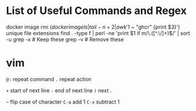 # List of Useful Commands and Regex

docker image rmi $(docker image ls | tail -n+2 | awk '$1 ~ "ghcr" {print $3}')
unique file extensions find . -type f | perl -ne 'print $1 if m/\.([^.\/]+)$/' | sort -u
grep -x # Keep these
grep -v # Remove these

# vim
`@:` repeat command
`.`  repeat action

`+`   start of next line
`-`   end of next line
`)`   next .

`~`   flip case of character 
`C-a` add 1
`C-x` subtract 1
